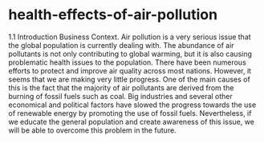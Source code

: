 # health-effects-of-air-pollution
1.1  Introduction Business Context. Air pollution is a very serious issue that the global population is currently dealing with. The abundance of air pollutants is not only contributing to global warming, but it is also causing problematic health issues to the population. There have been numerous efforts to protect and improve air quality across most nations. However, it seems that we are making very little progress. One of the main causes of this is the fact that the majority of air pollutants are derived from the burning of fossil fuels such as coal. Big industries and several other economical and political factors have slowed the progress towards the use of renewable energy by promoting the use of fossil fuels. Nevertheless, if we educate the general population and create awareness of this issue, we will be able to overcome this problem in the future.
